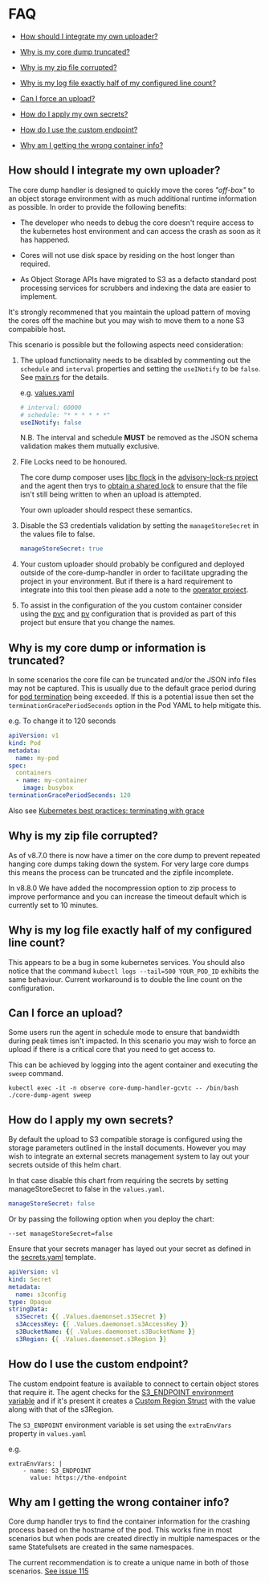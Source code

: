# FAQ

- [How should I integrate my own uploader?](#how-should-i-integrate-my-own-uploader)

- [Why is my core dump truncated?](#why-is-my-core-dump-truncated)

- [Why is my zip file corrupted?](#why-is-my-zip-file-corrupted)

- [Why is my log file exactly half of my configured line count?](#why-is-my-log-file-exactly-half-of-my-configured-line-count)

- [Can I force an upload?](#can-i-force-an-upload)

- [How do I apply my own secrets?](#how-do-i-apply-my-own-secrets)

- [How do I use the custom endpoint?](#how-do-i-use-the-custom-endpoint)

- [Why am I getting the wrong container info?](#why-am-i-getting-the-wrong-container-info)

## How should I integrate my own uploader?

The core dump handler is designed to quickly move the cores *"off-box"* to an object storage environment with as much additional runtime information as possible.
In order to provide the following benefits:

- The developer who needs to debug the core doesn't require access to the kubernetes host environment and can access the crash as soon as it has happened.

- Cores will not use disk space by residing on the host longer than required.

- As Object Storage APIs have migrated to S3 as a defacto standard post processing services for scrubbers and indexing the data are easier to implement.

It's strongly recommened that you maintain the upload pattern of moving the cores off the machine but you may wish to move them to a none S3 compabible host.

This scenario is possible but the following aspects need consideration:

1. The upload functionality needs to be disabled by commenting out the `schedule` and `interval` properties and setting the `useINotify` to be `false`. See [main.rs](https://github.com/IBM/core-dump-handler/blob/main/core-dump-agent/src/main.rs#L153) for the details.

    e.g. [values.yaml](https://github.com/IBM/core-dump-handler/blob/main/charts/core-dump-handler/values.yaml#L30)
    ```yaml
    # interval: 60000
    # schedule: "* * * * * *"
    useINotify: false
    ```
    N.B. The interval and schedule **MUST** be removed as the JSON schema validation makes them mutually exclusive.

2. File Locks need to be honoured.

    The core dump composer uses [libc flock](https://man7.org/linux/man-pages/man2/flock.2.html) in the [advisory-lock-rs project](https://github.com/topecongiro/advisory-lock-rs/blob/master/src/unix.rs#L61) and the agent then trys to [obtain a shared lock](https://github.com/IBM/core-dump-handler/blob/main/core-dump-agent/src/main.rs#L296) to ensure that the file isn't still being written to when an upload is attempted.

    Your own uploader should respect these semantics.

3. Disable the S3 credentials validation by setting the `manageStoreSecret` in the values file to false.

    ```yaml
    manageStoreSecret: true
    ```

4. Your custom uploader should probably be configured and deployed outside of the core-dump-handler in order to facilitate upgrading the project in your environment. But if there is a hard requirement to integrate into this tool then please add a note to the [operator project](https://github.com/IBM/core-dump-operator/issues/1).

5. To assist in the configuration of the you custom container consider using the [pvc](https://github.com/IBM/core-dump-handler/blob/main/charts/core-dump-handler/templates/core-storage-pvc.yaml) and [pv](https://github.com/IBM/core-dump-handler/blob/main/charts/core-dump-handler/templates/core-storage-pv.yaml) configuration that is provided as part of this project but ensure that you change the names.

## Why is my core dump or information is truncated?

In some scenarios the core file can be truncated and/or the JSON info files may not be captured.
This is usually due to the default grace period during for [pod termination](https://kubernetes.io/docs/concepts/workloads/pods/pod-lifecycle/#pod-termination) being exceeded.
If this is a potential issue then set the `terminationGracePeriodSeconds` option in the Pod YAML to help mitigate this.

e.g. To change it to 120 seconds
```yaml
apiVersion: v1
kind: Pod
metadata:
  name: my-pod
spec:
  containers
  - name: my-container
    image: busybox
terminationGracePeriodSeconds: 120
```
Also see [Kubernetes best practices: terminating with grace](https://cloud.google.com/blog/products/containers-kubernetes/kubernetes-best-practices-terminating-with-grace)

## Why is my zip file corrupted?

As of v8.7.0 there is now have a timer on the core dump to prevent repeated hanging core dumps taking down the system.
For very large core dumps this means the process can be truncated and the zipfile incomplete.

In v8.8.0 We have added the nocompression option to zip process to improve performance and you can increase the timeout default which is currently set to 10 minutes.


## Why is my log file exactly half of my configured line count?

This appears to be a bug in some kubernetes services.
You should also notice that the command `kubectl logs --tail=500 YOUR_POD_ID` exhibits the same behaviour.
Current workaround is to double the line count on the configuration.


## Can I force an upload?

Some users run the agent in schedule mode to ensure that bandwidth during peak times isn't impacted. In this scenario you may wish to force an upload if there is a critical core that you need to get access to.

This can be achieved by logging into the agent container and executing the `sweep` command.

```
kubectl exec -it -n observe core-dump-handler-gcvtc -- /bin/bash
./core-dump-agent sweep
```

## How do I apply my own secrets?

By default the upload to S3 compatible storage is configured using the storage parameters outlined in the install documents. However you may wish to integrate an external secrets management system to lay out your secrets outside of this helm chart.

In that case disable this chart from requiring the secrets by setting manageStoreSecret to false in the `values.yaml`.

```yaml
manageStoreSecret: false
```

Or by passing the following option when you deploy the chart:
```
--set manageStoreSecret=false
```

Ensure that your secrets manager has layed out your secret as defined in the [secrets.yaml](https://github.com/IBM/core-dump-handler/blob/main/charts/core-dump-handler/templates/secrets.yaml) template.

```yaml
apiVersion: v1
kind: Secret
metadata:
  name: s3config
type: Opaque
stringData:
  s3Secret: {{ .Values.daemonset.s3Secret }}
  s3AccessKey: {{ .Values.daemonset.s3AccessKey }}
  s3BucketName: {{ .Values.daemonset.s3BucketName }}
  s3Region: {{ .Values.daemonset.s3Region }}
```

## How do I use the custom endpoint?

The custom endpoint feature is available to connect to certain object stores that require it.
The agent checks for the [S3_ENDPOINT environment variable](https://github.com/IBM/core-dump-handler/blob/main/core-dump-agent/src/main.rs#L357) and if it's present it creates a [Custom Region Struct](https://durch.github.io/rust-s3/s3/enum.Region.html#variant.Custom) with the value along with that of the s3Region. 

The `S3_ENDPOINT` environment variable is set using the `extraEnvVars` property in `values.yaml`

e.g.
```
extraEnvVars: |
    - name: S3_ENDPOINT
      value: https://the-endpoint
```

## Why am I getting the wrong container info?

Core dump handler trys to find the container information for the crashing process based on the hostname of the pod. This works fine in most scenarios but when pods are created directly in multiple namespaces or the same Statefulsets are created in the same namespaces.

The current recommendation is to create a unique name in both of those scenarios. [See issue 115](https://github.com/IBM/core-dump-handler/issues/115)
